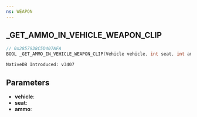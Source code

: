 ```yaml
---
ns: WEAPON
---
```

## _GET_AMMO_IN_VEHICLE_WEAPON_CLIP

```c
// 0x2857938C5D407AFA
BOOL _GET_AMMO_IN_VEHICLE_WEAPON_CLIP(Vehicle vehicle, int seat, int ammo);
```

```
NativeDB Introduced: v3407
```

## Parameters
* **vehicle**: 
* **seat**:
* **ammo**:

